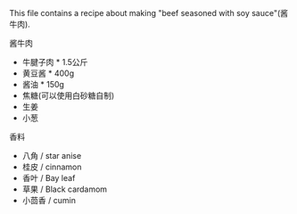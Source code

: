 This file contains a recipe about making "beef seasoned with soy sauce"(酱牛肉).

酱牛肉

- 牛腱子肉 * 1.5公斤
- 黄豆酱 * 400g
- 酱油 * 150g
-  焦糖(可以使用白砂糖自制)
- 生姜
-  小葱



香料
- 八角 / star anise
- 桂皮 / cinnamon
- 香叶 / Bay leaf
- 草果 / Black cardamom 
- 小茴香 / cumin

